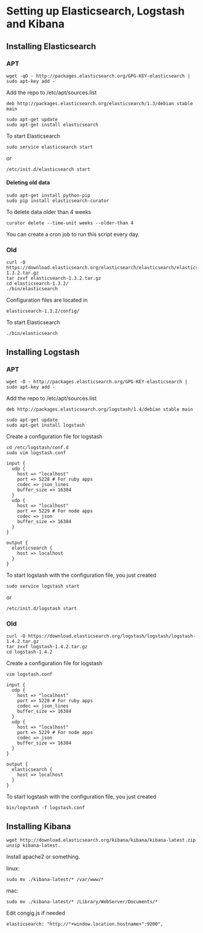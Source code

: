 Setting up Elasticsearch, Logstash and Kibana
================

## Installing Elasticsearch

### APT

```
wget -qO - http://packages.elasticsearch.org/GPG-KEY-elasticsearch | sudo apt-key add -
```

Add the repo to /etc/apt/sources.list
```
deb http://packages.elasticsearch.org/elasticsearch/1.3/debian stable main
```

```
sudo apt-get update
sudo apt-get install elasticsearch
```

To start Elasticsearch
```
sudo service elasticsearch start
```
or
```
/etc/init.d/elasticsearch start
```

#### Deleting old data

```
sudo apt-get install python-pip
sudo pip install elasticsearch-curator
```

To delete data older than 4 weeks

```
curator delete --time-unit weeks --older-than 4
```

You can create a cron job to run this script every day.

### Old

```
curl -O https://download.elasticsearch.org/elasticsearch/elasticsearch/elasticsearch-1.3.2.tar.gz
tar zxvf elasticsearch-1.3.2.tar.gz
cd elasticsearch-1.3.2/
./bin/elasticsearch
```

Configuration files are located in

```
elasticsearch-1.3.2/config/
```

To start Elasticsearch

```
./bin/elasticsearch
```

## Installing Logstash

### APT

```
wget -O - http://packages.elasticsearch.org/GPG-KEY-elasticsearch | sudo apt-key add -
```

Add the repo to /etc/apt/sources.list
```
deb http://packages.elasticsearch.org/logstash/1.4/debian stable main
```

```
sudo apt-get update
sudo apt-get install logstash
```

Create a configuration file for logstash

```
cd /etc/logstash/conf.d
sudo vim logstash.conf
```

```
input {
  udp {
    host => "localhost"
    port => 5228 # For ruby apps
    codec => json_lines
    buffer_size => 16384
  }
  udp {
    host => "localhost"
    port => 5229 # For node apps
    codec => json
    buffer_size => 16384
  }
}

output {
  elasticsearch {
    host => localhost
  }
}
```

To start logstash with the configuration file, you just created

```
sudo service logstash start
```
or
```
/etc/init.d/logstash start
```

### Old

```
curl -O https://download.elasticsearch.org/logstash/logstash/logstash-1.4.2.tar.gz
tar zxvf logstash-1.4.2.tar.gz
cd logstash-1.4.2
```

Create a configuration file for logstash

```
vim logstash.conf
```

```
input {
  udp {
    host => "localhost"
    port => 5228 # For ruby apps
    codec => json_lines
    buffer_size => 16384
  }
  udp {
    host => "localhost"
    port => 5229 # For node apps
    codec => json
    buffer_size => 16384
  }
}

output {
  elasticsearch {
    host => localhost
  }
}
```

To start logstash with the configuration file, you just created

```
bin/logstash -f logstash.conf
```


## Installing Kibana
```
wget http://download.elasticsearch.org/kibana/kibana/kibana-latest.zip
unzip kibana-latest.
```

Install apache2 or something.

linux:
```
sudo mv ./kibana-latest/* /var/www/*
```

mac:
```
sudo mv ./kibana-latest/* /Library/WebServer/Documents/*
```

Edit congig.js if needed

```
elasticsearch: "http://"+window.location.hostname+":9200",
```

